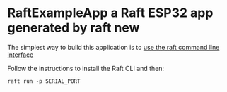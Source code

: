 # RaftExampleApp a Raft ESP32 app generated by raft new

The simplest way to build this application is to [use the raft command line interface](https://github.com/robdobsn/RaftCLI)

Follow the instructions to install the Raft CLI and then:

```
raft run -p SERIAL_PORT
```

